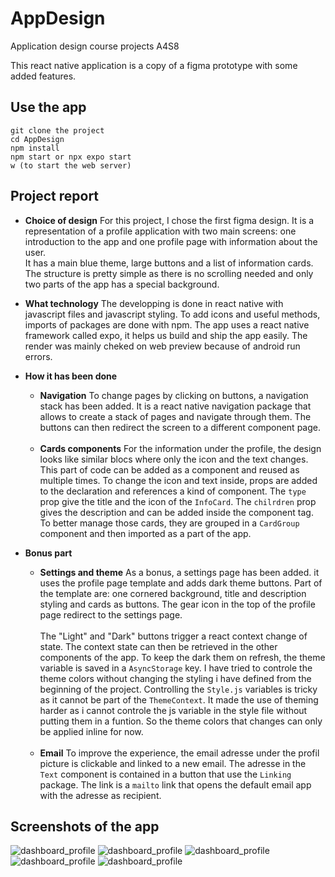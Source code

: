 # AppDesign
Application design course projects A4S8

This react native application is a copy of a figma prototype with some added features. 

## Use the app
```
git clone the project 
cd AppDesign
npm install
npm start or npx expo start 
w (to start the web server)
```

## Project report
- **Choice of design**
For this project, I chose the first figma design. It is a representation of a profile application with two main screens: one introduction to the app and one profile page with information about the user. <br/>
It has a main blue theme, large buttons and a list of information cards. The structure is pretty simple as there is no scrolling needed and only two parts of the app has a special background. 

- **What technology**
The developping is done in react native with javascript files and javascript styling. To add icons and useful methods, imports of packages are done with npm. The app uses a react native framework called expo, it helps us build and ship the app easily. 
The render was mainly cheked on web preview because of android run errors. 

- **How it has been done**
  - **Navigation**
To change pages by clicking on buttons, a navigation stack has been added. It is a react native navigation package that allows to create a stack of pages and navigate through them. The buttons can then redirect the screen to a different component page. 
<br/><br/>
  - **Cards components**
For the information under the profile, the design looks like similar blocs where only the icon and the text changes. This part of code can be added as a component and reused as multiple times. To change the icon and text inside, props are added to the declaration and references a kind of component. The ```type``` prop give the title and the icon of the ```InfoCard```. The ```chilrdren``` prop gives the description and can be added inside the component tag. 
To better manage those cards, they are grouped in a ```CardGroup``` component and then imported as a part of the app. 

- **Bonus part**
  - **Settings and theme**
As a bonus, a settings page has been added. it uses the profile page template and adds dark theme buttons. 
Part of the template are: one cornered background, title and description styling and cards as buttons. 
The gear icon in the top of the profile page redirect to the settings page. 
<br/><br/>
The "Light" and "Dark" buttons trigger a react context change of state. The context state can then be retrieved in the other components of the app. 
To keep the dark them on refresh, the theme variable is saved in a ```AsyncStorage``` key. 
I have tried to controle the theme colors without changing the styling i have defined from the beginning of the project. Controlling the ```Style.js``` variables is tricky as it cannot be part of the ```ThemeContext```. 
It made the use of theming harder as i cannot controle the js variable in the style file without putting them in a funtion. So the theme colors that changes can only be applied inline for now. <br/><br/>
  - **Email**
To improve the experience, the email adresse under the profil picture is clickable and linked to a new email. The adresse in the ```Text``` component is contained in a button that use the ```Linking``` package. The link is a ```mailto``` link that opens the default email app with the adresse as recipient.  


## Screenshots of the app

![dashboard_profile](react/Dashboard/assets/images/dashboard_home.png)
![dashboard_profile](react/Dashboard/assets/images/dashboard_profile.png)
![dashboard_profile](react/Dashboard/assets/images/dashboard_profile_dark.png)
![dashboard_profile](react/Dashboard/assets/images/dashboard_settings_dark.png)
![dashboard_profile](react/Dashboard/assets/images/dashbaord_profile.png)
